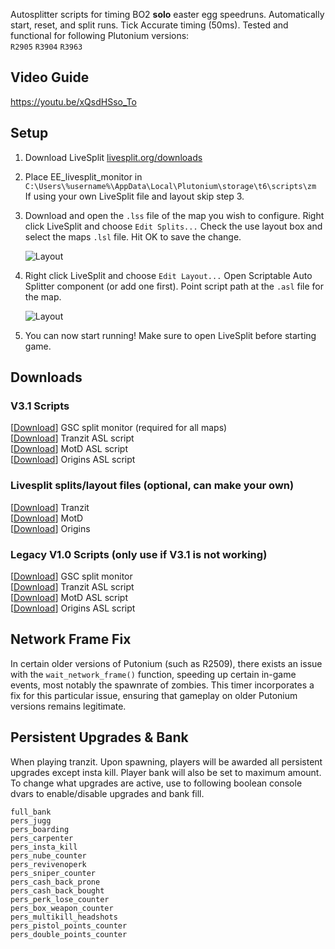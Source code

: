 Autosplitter scripts for timing BO2 **solo** easter egg speedruns. Automatically start, reset, and split runs. Tick Accurate timing (50ms). Tested and functional for following Plutonium versions:  
`R2905` `R3904` `R3963`  

## Video Guide

https://youtu.be/xQsdHSso_To

## Setup
1. Download LiveSplit [livesplit.org/downloads](https://livesplit.org/downloads/)

2. Place EE_livesplit_monitor in ```C:\Users\%username%\AppData\Local\Plutonium\storage\t6\scripts\zm```  
   If using your own LiveSplit file and layout skip step 3.   
   
3. Download and open the `.lss` file of the map you wish to configure. Right click LiveSplit and choose `Edit Splits...` Check the use layout box and select the maps `.lsl` file. Hit OK to save the change.

   ![Layout](https://i.imgur.com/fywHDRt.png "Layout")
  
4. Right click LiveSplit and choose `Edit Layout...` Open Scriptable Auto Splitter component (or add one first). Point script path at the `.asl` file for the map.

   ![Layout](https://i.imgur.com/aOkBIdd.png "ASL")

5. You can now start running! Make sure to open LiveSplit before starting game.

## Downloads

### V3.1 Scripts
[[Download](https://github.com/HuthTV/T6-EE-LiveSplit/releases/download/V3.1/EE_livesplit_monitor_3.1.gsc)] GSC split monitor (required for all maps)  
[[Download](https://github.com/HuthTV/T6-EE-LiveSplit/releases/download/V3.1.1/Tranzit_EE_autosplitter_3.1.1.asl)] Tranzit ASL script  
[[Download](https://github.com/HuthTV/T6-EE-LiveSplit/releases/download/V3.1.1/MotD_EE_autosplitter_3.1.1.asl)] MotD ASL script  
[[Download](https://github.com/HuthTV/T6-EE-LiveSplit/releases/download/V3.1.1/Origins_EE_autosplitter_3.1.1.asl)] Origins ASL script  

### Livesplit splits/layout files (optional, can make your own)
[[Download](https://github.com/HuthTV/BO2-Easter-Egg-Auto-Splitters/releases/download/Split-Files/tranzit_livesplit_files.zip)]  Tranzit  
[[Download](https://github.com/HuthTV/BO2-Easter-Egg-Auto-Splitters/releases/download/Split-Files/motd_livesplit_files.zip)]  MotD  
[[Download](https://github.com/HuthTV/BO2-Easter-Egg-Auto-Splitters/releases/download/Split-Files/origins_livesplit_files.zip)] Origins  

### Legacy V1.0 Scripts (only use if V3.1 is not working)
[[Download](https://github.com/HuthTV/BO2-Easter-Egg-Auto-Splitters/releases/download/Legacy_V1.0/Legacy_EE_livesplit_monitor_1.0.gsc)] GSC split monitor  
[[Download](https://github.com/HuthTV/BO2-Easter-Egg-Auto-Splitters/releases/download/Legacy_V1.0/Legacy_Tranzit_EE_autosplitter_1.0.asl)] Tranzit ASL script  
[[Download](https://github.com/HuthTV/BO2-Easter-Egg-Auto-Splitters/releases/download/Legacy_V1.0/Legacy_MotD_EE_autosplitter_1.0.asl)] MotD ASL script  
[[Download](https://github.com/HuthTV/BO2-Easter-Egg-Auto-Splitters/releases/download/Legacy_V1.0/Legacy_Origins_EE_autosplitter_1.0.asl)] Origins ASL script  

## Network Frame Fix
In certain older versions of Putonium (such as R2509), there exists an issue with the `wait_network_frame()` function, speeding up certain in-game events, most notably the spawnrate of zombies. This timer incorporates a fix for this particular issue, ensuring that gameplay on older Putonium versions remains legitimate.

## Persistent Upgrades & Bank
When playing tranzit. Upon spawning, players will be awarded all persistent upgrades except insta kill. Player bank will also be set to maximum amount. To change what upgrades are active, use to following boolean console dvars to enable/disable upgrades and bank fill.

`full_bank`  
`pers_jugg`   
`pers_boarding`    
`pers_carpenter`  
`pers_insta_kill`   
`pers_nube_counter`  
`pers_revivenoperk`  
`pers_sniper_counter`   
`pers_cash_back_prone`   
`pers_cash_back_bought`   
`pers_perk_lose_counter`   
`pers_box_weapon_counter`  
`pers_multikill_headshots`   
`pers_pistol_points_counter`    
`pers_double_points_counter`
